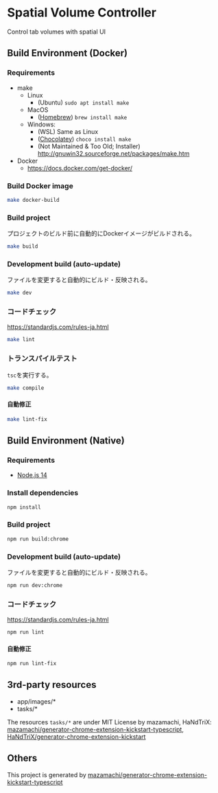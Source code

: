 # Spatial Volume Controller

Control tab volumes with spatial UI


## Build Environment (Docker)
### Requirements
- make
	- Linux
		- (Ubuntu) `sudo apt install make`
	- MacOS
		- ([Homebrew](https://brew.sh/)) `brew install make`
	- Windows:
		- (WSL) Same as Linux
		- ([Chocolatey](https://chocolatey.org/install)) `choco install make`
		- (Not Maintained & Too Old; Installer) http://gnuwin32.sourceforge.net/packages/make.htm
- Docker
	- https://docs.docker.com/get-docker/

### Build Docker image
```sh
make docker-build
```

### Build project
プロジェクトのビルド前に自動的にDockerイメージがビルドされる。

```sh
make build
```

### Development build (auto-update)
ファイルを変更すると自動的にビルド・反映される。

```sh
make dev
```

### コードチェック
https://standardjs.com/rules-ja.html

```sh
make lint
```

### トランスパイルテスト
`tsc`を実行する。


```sh
make compile
```

#### 自動修正
```sh
make lint-fix
```


## Build Environment (Native)
### Requirements
- [Node.js 14](https://nodejs.org/ja/download/)

### Install dependencies
```sh
npm install
```

### Build project
```sh
npm run build:chrome
```

### Development build (auto-update)
ファイルを変更すると自動的にビルド・反映される。

```sh
npm run dev:chrome
```

### コードチェック
https://standardjs.com/rules-ja.html

```sh
npm run lint
```

#### 自動修正

```sh
npm run lint-fix
```

## 3rd-party resources
- app/images/*
- tasks/*

The resources `tasks/*` are under MIT License by mazamachi, HaNdTriX: [mazamachi/generator-chrome-extension-kickstart-typescript](https://github.com/mazamachi/generator-chrome-extension-kickstart-typescript/tree/d8e455b5d750084e9d27c9f84c536a4b83d4b72b), [HaNdTriX/generator-chrome-extension-kickstart](https://github.com/HaNdTriX/generator-chrome-extension-kickstart)

## Others
This project is generated by [mazamachi/generator-chrome-extension-kickstart-typescript](https://github.com/mazamachi/generator-chrome-extension-kickstart-typescript/tree/d8e455b5d750084e9d27c9f84c536a4b83d4b72b)

